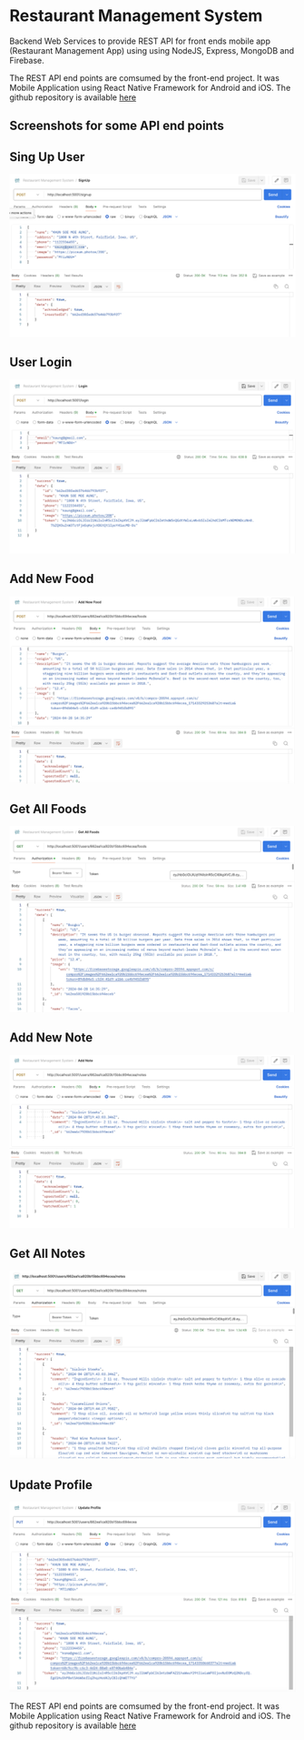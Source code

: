 # Restaurant Management System
Backend Web Services to provide REST API for front ends mobile app (Restaurant Management App) using using NodeJS, Express, MongoDB and Firebase.


The REST API end points are comsumed by the front-end project. It was Mobile Application using React Native Framework for Android and iOS. The github repository is available [here](https://github.com/ksmaprince/Restaurant-Management-App)


## Screenshots for some API end points

## Sing Up User

![alt text](screens/signup.png)

## User Login

![alt text](screens/login.png)

## Add New Food

![alt text](screens/add_food.png)

## Get All Foods

![alt text](screens/get_all_foods.png)

## Add New Note

![alt text](screens/add_note.png)

## Get All Notes

![alt text](screens/get_all_notes.png)

## Update Profile

![alt text](screens/update_profile.png)


The REST API end points are comsumed by the front-end project. It was Mobile Application using React Native Framework for Android and iOS. The github repository is available [here](https://github.com/ksmaprince/Restaurant-Management-App)
